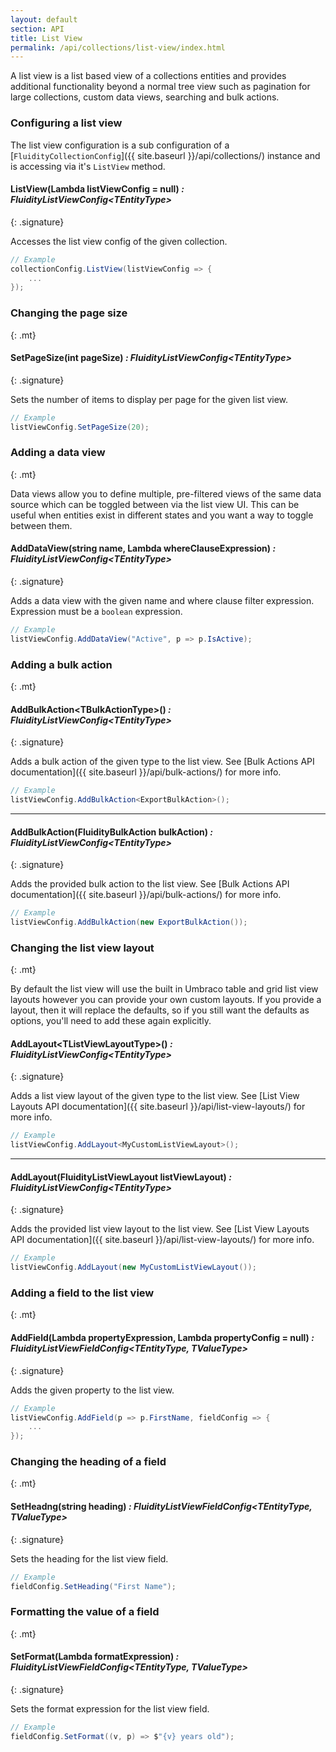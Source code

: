 ```yaml
---
layout: default
section: API
title: List View
permalink: /api/collections/list-view/index.html
---
```


A list view is a list based view of a collections entities and provides additional functionality beyond a normal tree view such as pagination for large collections, custom data views, searching and bulk actions.

### Configuring a list view

The list view configuration is a sub configuration of a [`FluidityCollectionConfig`]({{ site.baseurl }}/api/collections/) instance and is accessing via it's `ListView` method.

#### ListView(Lambda listViewConfig = null) *: FluidityListViewConfig&lt;TEntityType&gt;*
{: .signature}

Accesses the list view config of the given collection.

````csharp
// Example
collectionConfig.ListView(listViewConfig => {
    ...
});
````

### Changing the page size
{: .mt}

#### SetPageSize(int pageSize) *: FluidityListViewConfig&lt;TEntityType&gt;*
{: .signature}

Sets the number of items to display per page for the given list view.

````csharp
// Example
listViewConfig.SetPageSize(20);
````

### Adding a data view
{: .mt}

Data views allow you to define multiple, pre-filtered views of the same data source which can be toggled between via the list view UI. This can be useful when entities exist in different states and you want a way to toggle between them.

#### AddDataView(string name, Lambda whereClauseExpression) *: FluidityListViewConfig&lt;TEntityType&gt;*
{: .signature}

Adds a data view with the given name and where clause filter expression. Expression must be a `boolean` expression.

````csharp
// Example
listViewConfig.AddDataView("Active", p => p.IsActive);
````

### Adding a bulk action
{: .mt}

#### AddBulkAction&lt;TBulkActionType&gt;() *: FluidityListViewConfig&lt;TEntityType&gt;*
{: .signature}

Adds a bulk action of the given type to the list view. See [Bulk Actions API documentation]({{ site.baseurl }}/api/bulk-actions/) for more info.

````csharp
// Example
listViewConfig.AddBulkAction<ExportBulkAction>();
````

---

#### AddBulkAction(FluidityBulkAction bulkAction) *: FluidityListViewConfig&lt;TEntityType&gt;*
{: .signature}

Adds the provided bulk action to the list view. See [Bulk Actions API documentation]({{ site.baseurl }}/api/bulk-actions/) for more info.

````csharp
// Example
listViewConfig.AddBulkAction(new ExportBulkAction());
````

### Changing the list view layout
{: .mt}

By default the list view will use the built in Umbraco table and grid list view layouts however you can provide your own custom layouts. If you provide a layout, then it will replace the defaults, so if you still want the defaults as options, you'll need to add these again explicitly.

#### AddLayout&lt;TListViewLayoutType&gt;() *: FluidityListViewConfig&lt;TEntityType&gt;*
{: .signature}

Adds a list view layout of the given type to the list view. See [List View Layouts API documentation]({{ site.baseurl }}/api/list-view-layouts/) for more info.

````csharp
// Example
listViewConfig.AddLayout<MyCustomListViewLayout>();
````

---

#### AddLayout(FluidityListViewLayout listViewLayout) *: FluidityListViewConfig&lt;TEntityType&gt;*
{: .signature}

Adds the provided list view layout to the list view. See [List View Layouts API documentation]({{ site.baseurl }}/api/list-view-layouts/) for more info.

````csharp
// Example
listViewConfig.AddLayout(new MyCustomListViewLayout());
````

### Adding a field to the list view
{: .mt}

#### AddField(Lambda propertyExpression, Lambda propertyConfig = null) *: FluidityListViewFieldConfig&lt;TEntityType, TValueType&gt;*
{: .signature}

Adds the given property to the list view.

````csharp
// Example
listViewConfig.AddField(p => p.FirstName, fieldConfig => {
    ...
});
````

### Changing the heading of a field
{: .mt}

#### SetHeadng(string heading) *: FluidityListViewFieldConfig&lt;TEntityType, TValueType&gt;*
{: .signature}

Sets the heading for the list view field.

````csharp
// Example
fieldConfig.SetHeading("First Name");
````

### Formatting the value of a field
{: .mt}

#### SetFormat(Lambda formatExpression) *: FluidityListViewFieldConfig&lt;TEntityType, TValueType&gt;*
{: .signature}

Sets the format expression for the list view field.

````csharp
// Example
fieldConfig.SetFormat((v, p) => $"{v} years old");
````